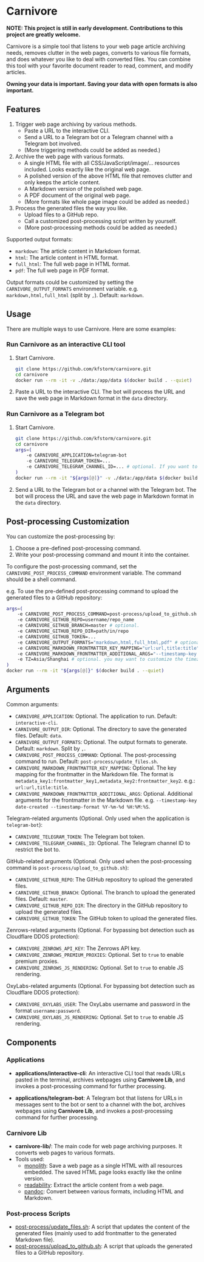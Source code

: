 # Carnivore

**NOTE: This project is still in early development. Contributions to this project are greatly welcome.**

Carnivore is a simple tool that listens to your web page article archiving needs, removes clutter in the web pages, converts to various file formats, and does whatever you like to deal with converted files. You can combine this tool with your favorite document reader to read, comment, and modify articles.

**Owning your data is important. Saving your data with open formats is also important.**

## Features

1. Trigger web page archiving by various methods.
    - Paste a URL to the interactive CLI.
    - Send a URL to a Telegram bot or a Telegram channel with a Telegram bot involved.
    - (More triggering methods could be added as needed.)
2. Archive the web page with various formats.
    - A single HTML file with all CSS/JavaScript/image/... resources included. Looks exactly like the original web page.
    - A polished version of the above HTML file that removes clutter and only keeps the article content.
    - A Markdown version of the polished web page.
    - A PDF document of the original web page.
    - (More formats like whole page image could be added as needed.)
3. Process the generated files the way you like.
    - Upload files to a GitHub repo.
    - Call a customized post-processing script written by yourself.
    - (More post-processing methods could be added as needed.)

Supported output formats:

- `markdown`: The article content in Markdown format.
- `html`: The article content in HTML format.
- `full_html`: The full web page in HTML format.
- `pdf`: The full web page in PDF format.

Output formats could be customized by setting the `CARNIVORE_OUTPUT_FORMATS` environment variable. e.g. `markdown,html,full_html` (split by `,`). Default: `markdown`.

## Usage

There are multiple ways to use Carnivore. Here are some examples:

### Run Carnivore as an interactive CLI tool

1. Start Carnivore.

    ```sh
    git clone https://github.com/kfstorm/carnivore.git
    cd carnivore
    docker run --rm -it -v ./data:/app/data $(docker build . --quiet)
    ```

2. Paste a URL to the interactive CLI. The bot will process the URL and save the web page in Markdown format in the `data` directory.

### Run Carnivore as a Telegram bot

1. Start Carnivore.

    ```sh
    git clone https://github.com/kfstorm/carnivore.git
    cd carnivore
    args=(
        -e CARNIVORE_APPLICATION=telegram-bot
        -e CARNIVORE_TELEGRAM_TOKEN=...
        -e CARNIVORE_TELEGRAM_CHANNEL_ID=... # optional. If you want to restrict the bot to a specific channel.
    )
    docker run --rm -it "${args[@]}" -v ./data:/app/data $(docker build . --quiet)
    ```

2. Send a URL to the Telegram bot or a channel with the Telegram bot. The bot will process the URL and save the web page in Markdown format in the `data` directory.

## Post-processing Customization

You can customize the post-processing by:

1. Choose a pre-defined post-processing command.
2. Write your post-processing command and mount it into the container.

To configure the post-processing command, set the `CARNIVORE_POST_PROCESS_COMMAND` environment variable. The command should be a shell command.

e.g. To use the pre-defined post-processing command to upload the generated files to a GitHub repository:

```bash
args=(
    -e CARNIVORE_POST_PROCESS_COMMAND=post-process/upload_to_github.sh
    -e CARNIVORE_GITHUB_REPO=username/repo_name
    -e CARNIVORE_GITHUB_BRANCH=master # optional.
    -e CARNIVORE_GITHUB_REPO_DIR=path/in/repo
    -e CARNIVORE_GITHUB_TOKEN=...
    -e CARNIVORE_OUTPUT_FORMATS="markdown,html,full_html,pdf" # optional. upload multiple formats of the web page.
    -e CARNIVORE_MARKDOWN_FRONTMATTER_KEY_MAPPING="url:url,title:title" # optional. you may want to add frontmatter at the beginning of the Markdown file.
    -e CARNIVORE_MARKDOWN_FRONTMATTER_ADDITIONAL_ARGS="--timestamp-key date-created" # optional. you may want to add the timestamp to the frontmatter.
    -e TZ=Asia/Shanghai # optional. you may want to customize the timezone.
)
docker run --rm -it "${args[@]}" $(docker build . --quiet)
```

## Arguments

Common arguments:

- `CARNIVORE_APPLICATION`: Optional. The application to run. Default: `interactive-cli`.
- `CARNIVORE_OUTPUT_DIR`: Optional. The directory to save the generated files. Default: `data`.
- `CARNIVORE_OUTPUT_FORMATS`: Optional. The output formats to generate. Default: `markdown`. Split by `,`.
- `CARNIVORE_POST_PROCESS_COMMAND`: Optional. The post-processing command to run. Default: `post-process/update_files.sh`.
- `CARNIVORE_MARKDOWN_FRONTMATTER_KEY_MAPPING`: Optional. The key mapping for the frontmatter in the Markdown file. The format is `metadata_key1:frontmatter_key1,metadata_key2:frontmatter_key2`. e.g.: `url:url,title:title`.
- `CARNIVORE_MARKDOWN_FRONTMATTER_ADDITIONAL_ARGS`: Optional. Additional arguments for the frontmatter in the Markdown file. e.g. `--timestamp-key date-created --timestamp-format %Y-%m-%d %H:%M:%S`.

Telegram-related arguments (Optional. Only used when the application is `telegram-bot`):

- `CARNIVORE_TELEGRAM_TOKEN`: The Telegram bot token.
- `CARNIVORE_TELEGRAM_CHANNEL_ID`: Optional. The Telegram channel ID to restrict the bot to.

GitHub-related arguments (Optional. Only used when the post-processing command is `post-process/upload_to_github.sh`):

- `CARNIVORE_GITHUB_REPO`: The GitHub repository to upload the generated files.
- `CARNIVORE_GITHUB_BRANCH`: Optional. The branch to upload the generated files. Default: `master`.
- `CARNIVORE_GITHUB_REPO_DIR`: The directory in the GitHub repository to upload the generated files.
- `CARNIVORE_GITHUB_TOKEN`: The GitHub token to upload the generated files.

Zenrows-related arguments (Optional. For bypassing bot detection such as Cloudflare DDOS protection):

- `CARNIVORE_ZENROWS_API_KEY`: The Zenrows API key.
- `CARNIVORE_ZENROWS_PREMIUM_PROXIES`: Optional. Set to `true` to enable premium proxies.
- `CARNIVORE_ZENROWS_JS_RENDERING`: Optional. Set to `true` to enable JS rendering.

OxyLabs-related arguments (Optional. For bypassing bot detection such as Cloudflare DDOS protection):

- `CARNIVORE_OXYLABS_USER`: The OxyLabs username and password in the format `username:password`.
- `CARNIVORE_OXYLABS_JS_RENDERING`: Optional. Set to `true` to enable JS rendering.

## Components

### Applications

- **applications/interactive-cli**: An interactive CLI tool that reads URLs pasted in the terminal, archives webpages using **Carnivore Lib**, and invokes a post-processing command for further processing.

- **applications/telegram-bot**: A Telegram bot that listens for URLs in messages sent to the bot or sent to a channel with the bot, archives webpages using **Carnivore Lib**, and invokes a post-processing command for further processing.

### Carnivore Lib

- **carnivore-lib/**: The main code for web page archiving purposes. It converts web pages to various formats.
- Tools used:
  - [monolith](https://github.com/Y2Z/monolith): Save a web page as a single HTML with all resources embedded. The saved HTML page looks exactly like the online version.
  - [readability](https://github.com/mozilla/readability): Extract the article content from a web page.
  - [pandoc](https://github.com/jgm/pandoc): Convert between various formats, including HTML and Markdown.

### Post-process Scripts

- [post-process/update_files.sh](process/update_files.sh): A script that updates the content of the generated files (mainly used to add frontmatter to the generated Markdown file).
- [post-process/upload_to_github.sh](post-process/upload_to_github.sh): A script that uploads the generated files to a GitHub repository.
